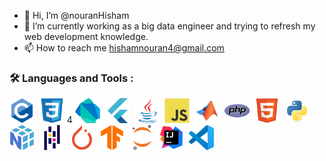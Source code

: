 - 👋 Hi, I’m @nouranHisham
- 🌱 I’m currently working as a big data engineer 
and trying to refresh my web development knowledge.
- 📫 How to reach me hishamnouran4@gmail.com

### :hammer_and_wrench: Languages and Tools :
<div>
  <img src="https://github.com/devicons/devicon/blob/master/icons/c/c-original.svg" title="Firebase" alt="Firebase" width="40" height="40"/>&nbsp;
  <img src="https://github.com/devicons/devicon/blob/master/icons/css3/css3-original.svg" title="Firebase" alt="Firebase" width="40" height="40"/>&nbsp;4
  <img src="https://github.com/devicons/devicon/blob/master/icons/dart/dart-original.svg" title="Firebase" alt="Firebase" width="40" height="40"/>&nbsp;
  <img src="https://github.com/devicons/devicon/blob/master/icons/flutter/flutter-original.svg" title="Firebase" alt="Firebase" width="40" height="40"/>&nbsp;
  <img src="https://github.com/devicons/devicon/blob/master/icons/java/java-original.svg" title="Firebase" alt="Firebase" width="40" height="40"/>&nbsp;
  <img src="https://github.com/devicons/devicon/blob/master/icons/javascript/javascript-original.svg" title="Firebase" alt="Firebase" width="40" height="40"/>&nbsp;
  <img src="https://github.com/devicons/devicon/blob/master/icons/matlab/matlab-original.svg" title="Firebase" alt="Firebase" width="40" height="40"/>&nbsp;
  <img src="https://github.com/devicons/devicon/blob/master/icons/php/php-original.svg" title="Firebase" alt="Firebase" width="40" height="40"/>&nbsp;
  <img src="https://github.com/devicons/devicon/blob/master/icons/html5/html5-original.svg" title="Firebase" alt="Firebase" width="40" height="40"/>&nbsp;
  <img src="https://github.com/devicons/devicon/blob/master/icons/python/python-original.svg" title="Firebase" alt="Firebase" width="40" height="40"/>&nbsp;
  <img src="https://github.com/devicons/devicon/blob/master/icons/numpy/numpy-original.svg" title="Firebase" alt="Firebase" width="40" height="40"/>&nbsp;
  <img src="https://github.com/devicons/devicon/blob/master/icons/pandas/pandas-original.svg" title="Firebase" alt="Firebase" width="40" height="40"/>&nbsp;
  <img src="https://github.com/devicons/devicon/blob/master/icons/pytorch/pytorch-original.svg" title="Firebase" alt="Firebase" width="40" height="40"/>&nbsp;
  <img src="https://github.com/devicons/devicon/blob/master/icons/tensorflow/tensorflow-original.svg" title="Firebase" alt="Firebase" width="40" height="40"/>&nbsp;
  <img src="https://github.com/devicons/devicon/blob/master/icons/jupyter/jupyter-original.svg" title="Firebase" alt="Firebase" width="40" height="40"/>&nbsp;
  <img src="https://github.com/devicons/devicon/blob/master/icons/intellij/intellij-original.svg" title="Firebase" alt="Firebase" width="40" height="40"/>&nbsp;
  <img src="https://github.com/devicons/devicon/blob/master/icons/vscode/vscode-original.svg" title="Firebase" alt="Firebase" width="40" height="40"/>&nbsp;
</div>

<!---
nouranHisham/nouranHisham is a ✨ special ✨ repository because its `README.md` (this file) appears on your GitHub profile.
You can click the Preview link to take a look at your changes.
--->


